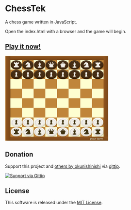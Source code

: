 ChessTek
========

A chess game written in JavaScript.

Open the index.html with a browser and the game will begin.

[ChessTek]: http://okunishinishi.github.io/ChessTek/

## [Play it now!][ChessTek]

[<img src="./img/screenshot.png" width="340" height="280">][ChessTek]


Donation
-------

[gittip-okunishinishi]: https://www.gittip.com/okunishinishi/

Support this project and [others by okunishinishi][gittip-okunishinishi] via [gittip][gittip-okunishinishi].

[![Support via Gittip](https://rawgithub.com/twolfson/gittip-badge/0.2.0/dist/gittip.png)][gittip-okunishinishi]



License
-------
This software is released under the [MIT License](https://raw.github.com/okunishinishi/ChessTek/master/LICENSE).
